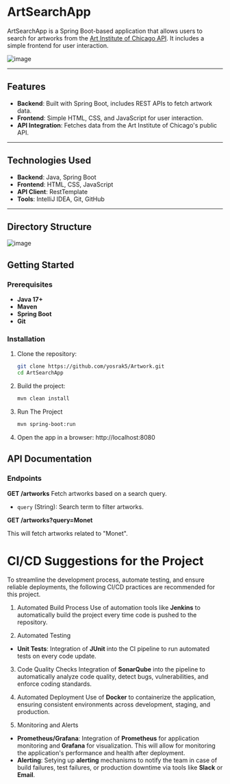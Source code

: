 # ArtSearchApp

ArtSearchApp is a Spring Boot-based application that allows users to search for artworks from the [Art Institute of Chicago API](https://api.artic.edu/docs/). It includes a simple frontend for user interaction.


![image](https://github.com/user-attachments/assets/6a4e0b35-64e9-4918-83e0-dc9b2adff633)

---

## Features
- **Backend**: Built with Spring Boot, includes REST APIs to fetch artwork data.
- **Frontend**: Simple HTML, CSS, and JavaScript for user interaction.
- **API Integration**: Fetches data from the Art Institute of Chicago's public API.

---

## Technologies Used
- **Backend**: Java, Spring Boot
- **Frontend**: HTML, CSS, JavaScript
- **API Client**: RestTemplate
- **Tools**: IntelliJ IDEA, Git, GitHub

---

## Directory Structure
![image](https://github.com/user-attachments/assets/066abfc2-b249-44d2-9d0b-5505255edee1)


## Getting Started
### Prerequisites
- **Java 17+**
- **Maven**
- **Spring Boot**
- **Git**

### Installation
1. Clone the repository:
   ```bash
   git clone https://github.com/yosrak5/Artwork.git
   cd ArtSearchApp
     ```
2. Build the project:
    ```bash
   mvn clean install
     ```
3. Run The Project
   ```bash
   mvn spring-boot:run
     ```
4. Open the app in a browser:
   http://localhost:8080
## API Documentation
### Endpoints

**GET /artworks**
Fetch artworks based on a search query.
- `query` (String): Search term to filter artworks.

**GET /artworks?query=Monet**

This will fetch artworks related to "Monet".
# CI/CD Suggestions for the Project

To streamline the development process, automate testing, and ensure reliable deployments, the following CI/CD practices are recommended for this project.

1. Automated Build Process
Use of automation tools like **Jenkins** to automatically build the project every time code is pushed to the repository.


2. Automated Testing
- **Unit Tests**: Integration of  **JUnit** into the CI pipeline to run automated tests on every code update.

3. Code Quality Checks
Integration of **SonarQube** into the pipeline to automatically analyze code quality, detect bugs, vulnerabilities, and enforce coding standards.

4. Automated Deployment 
Use of  **Docker** to containerize the application, ensuring consistent environments across development, staging, and production.

5. Monitoring and Alerts
- **Prometheus/Grafana**: Integration of  **Prometheus** for application monitoring and **Grafana** for visualization. This will allow for monitoring the application's performance and health after deployment.
- **Alerting**: Setying  up **alerting** mechanisms to notify the team in case of build failures, test failures, or production downtime via tools like **Slack** or **Email**.






